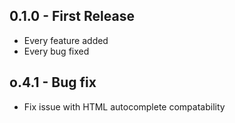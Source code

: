 ## 0.1.0 - First Release
* Every feature added
* Every bug fixed

## o.4.1 - Bug fix
* Fix issue with HTML autocomplete compatability
